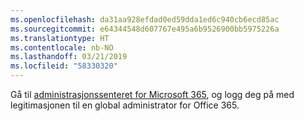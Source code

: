 ```yaml
---
ms.openlocfilehash: da31aa928efdad0ed59dda1ed6c940cb6ecd85ac
ms.sourcegitcommit: e64344548d607767e495a6b9526900bb5975226a
ms.translationtype: HT
ms.contentlocale: nb-NO
ms.lasthandoff: 03/21/2019
ms.locfileid: "58330320"
---
```

Gå til [administrasjonssenteret for Microsoft 365](https://admin.microsoft.com), og logg deg på med legitimasjonen til en global administrator for Office 365.
